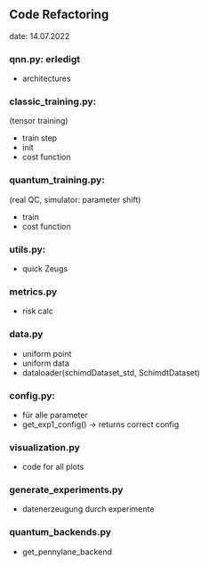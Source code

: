 ## Code Refactoring
date: 14.07.2022

### qnn.py: erledigt
- architectures

### classic_training.py:
(tensor training)
- train step
- init
- cost function

### quantum_training.py:
(real QC, simulator: parameter shift)
- train
- cost function

### utils.py:
- quick Zeugs

### metrics.py
- risk calc

### data.py
- uniform point
- uniform data
- dataloader(schimdDataset_std, SchimdtDataset)

### config.py:
- für alle parameter
- get_exp1_config() -> returns correct config

### visualization.py
- code for all plots

### generate_experiments.py
- datenerzeugung durch experimente

### quantum_backends.py
- get_pennylane_backend
